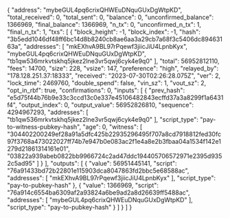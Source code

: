 {
  "address": "mybeGUL4pq6crixQHWEuDNquGUxDgWtpKD",
  "total_received": 0,
  "total_sent": 0,
  "balance": 0,
  "unconfirmed_balance": 1366969,
  "final_balance": 1366969,
  "n_tx": 0,
  "unconfirmed_n_tx": 1,
  "final_n_tx": 1,
  "txs": [
    {
      "block_height": -1,
      "block_index": -1,
      "hash": "3b5edd1046df48ff6bc14d8b8240cb8ae6aa3a29cb7a68f3c5406dc89463163a",
      "addresses": [
        "mkEXhvA9BL97rPqewf3jiicJiU4LpnbKyx",
        "mybeGUL4pq6crixQHWEuDNquGUxDgWtpKD",
        "tb1qw536mrkvtskhq5jkez2lne3vr5qwj6cyk4e9q0"
      ],
      "total": 56952812110,
      "fees": 14700,
      "size": 228,
      "vsize": 147,
      "preference": "high",
      "relayed_by": "178.128.251.37:18333",
      "received": "2023-07-30T02:26:28.075Z",
      "ver": 2,
      "lock_time": 2469760,
      "double_spend": false,
      "vin_sz": 1,
      "vout_sz": 2,
      "opt_in_rbf": true,
      "confirmations": 0,
      "inputs": [
        {
          "prev_hash": "e5d75f44b76b9e33c3ccd13c0e337e45106482843ecffd37a3a8299f1a6431f4",
          "output_index": 0,
          "output_value": 56952826810,
          "sequence": 4294967293,
          "addresses": [
            "tb1qw536mrkvtskhq5jkez2lne3vr5qwj6cyk4e9q0"
          ],
          "script_type": "pay-to-witness-pubkey-hash",
          "age": 0,
          "witness": [
            "304402200249ef28a91a5dfc425b22935296495f707a8cd7918812fed30fc97f3768a473022027ff74b7e947b0e083ac2f1e4a8e2b3fbaa04a1534f142e1279d21861314161e01",
            "03822a939abeb0822bb9966724c2ad47ddc194405706572971e2395d9352c5ad95"
          ]
        }
      ],
      "outputs": [
        {
          "value": 56951445141,
          "script": "76a91433bd72b22801e115903dca8047863fd2bbc5e68588ac",
          "addresses": [
            "mkEXhvA9BL97rPqewf3jiicJiU4LpnbKyx"
          ],
          "script_type": "pay-to-pubkey-hash"
        },
        {
          "value": 1366969,
          "script": "76a914c6554ba6309af2a93824a6be9ad2a8d26639ff5488ac",
          "addresses": [
            "mybeGUL4pq6crixQHWEuDNquGUxDgWtpKD"
          ],
          "script_type": "pay-to-pubkey-hash"
        }
      ]
    }
  ]
}